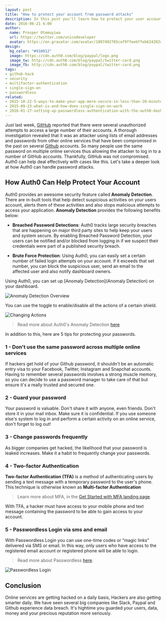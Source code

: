 ```yaml
---
layout: post
title: "How to protect your account from password attacks"
description: In this post you'll learn how to protect your user accounts and prevent them from being hacked
date: 2016-06-21 6:00
author:
  name: Prosper Otemuyiwa
  url: https://twitter.com/unicodeveloper
  avatar: https://en.gravatar.com/avatar/1097492785caf9ffeebffeb624202d8f?s=200
design:
  bg_color: "#910012"
  image: https://cdn.auth0.com/blog/paypal/logo.png
  image_tw: http://cdn.auth0.com/blog/paypal/twitter-card.png
  image_fb: http://cdn.auth0.com/blog/paypal/twitter-card.png
tags:
- github-hack
- security
- multifactor-authentication
- single-sign-on
- passwordless
related:
- 2015-10-22-5-ways-to-make-your-app-more-secure-in-less-than-20-minutes
- 2015-09-23-what-is-and-how-does-single-sign-on-work
- 2016-01-27-setting-up-passwordless-authentication-with-the-auth0-dashboard
---
```


Just last week, [GitHub](github.com) reported that there were several unauthorized attempts to access a large number of their accounts. A thorough investigation revealed that it was an attacker using lists of email addresses and passwords from other online services that have been compromised in the past on several [Github](github.com) accounts. So many people use the same password on multiple online services thus allowing the attacker to log in to a number of GitHub accounts. Thankfully, GitHub was not compromised. Auth0 can help deal effectively with cases like this. Let's take a deeper look at how Auth0 can handle password attacks.  

##  How Auth0 Can Help Protect Your Account

Auth0 provides an awesome security feature called **Anomaly Detection**. There are in-built tools that help detect suspicious activities on your users account, alerts them of these activities and also stops malicious attempts to access your application. **Anomaly Detection** provides the following benefits below:

- **Breached Password Detections**: Auth0 tracks large security breaches that are happening on major third party sites to help keep your users and system secure. By enabling Breached Password Detection, your users can be notified and/or blocked from logging in if we suspect their credentials were part of a published security breach.

- **Brute Force Protection**: Using Auth0, you can easily set a certain number of failed login attempts on your account. if it exceeds that set number, you can block the suspicious user, send an email to the affected user and also notify dashboard owners.

Using Auth0, you can set up [Anomaly Detection](Anomaly Detection) on your dashboard.

<img src="https://cdn.auth0.com/docs/media/articles/anomaly-detection/anomaly-detection-overview.png" alt="Anomaly Detection Overview"/>

You can use the toggle to enable/disable all the actions of a certain shield.

<img src="https://cdn.auth0.com/docs/media/articles/anomaly-detection/changing-actions.png" alt="Changing Actions" />

> Read more about Auth0's Anomaly Detection [here](https://auth0.com/docs/anomaly-detection)

In addition to this, here are 5 tips for protecting your passwords.

### 1 - Don't use the same password across multiple online services

If hackers get hold of your Github password, it shouldn't be an automatic entry visa to your Facebook, Twitter, Instagram and Snapchat accounts. Having to remember several passwords involves a strong muscle memory, so you can decide to use a password manager to take care of that but ensure it's a really trusted and secured one.

### 2 - Guard your password

Your password is valuable. Don't share it with anyone, even friends. Don't store it in your mail inbox. Make sure it is confidential. If you use someone else's system to log in and perform a certain activity on an online service, don't forget to log out!  

### 3 - Change passwords frequently

As bigger companies get hacked, the likelihood that your password is leaked increases. Make it a habit to frequently change your passwords.

### 4 - Two-factor Authentication

**Two-factor Authentication (TFA)** is a method of authenticating users by sending a text message with a temporary password to the user's phone. This technique is otherwise known as **Multi-factor Authentication**

> Learn more about MFA, in the [Get Started with MFA landing page](https://auth0.com/learn/get-started-with-mfa).

With TFA, a hacker must have access to your mobile phone and text message containing the password to be able to gain access to your account.

### 5 - Passwordless Login via sms and email

With Passwordless Login you can use one-time codes or “magic links” delivered via SMS or email. In this way, only users who have access to the registered email account or registered phone will be able to login.

> Read more about Passwordless [here](https://auth0.com/blog/2015/09/30/auth0-passwordless-email-authentication-and-sms-login-without-passwords/).

![Passwordless Login](https://cdn.auth0.com/blog/passwordless/pwdless-locks.png)

## Conclusion

Online services are getting hacked on a daily basis, Hackers are also getting smarter daily. We have seen several big companies like Slack, Paypal and Github experience data breach. It's hightime you guarded your users, data, money and your precious reputation more seriously.
